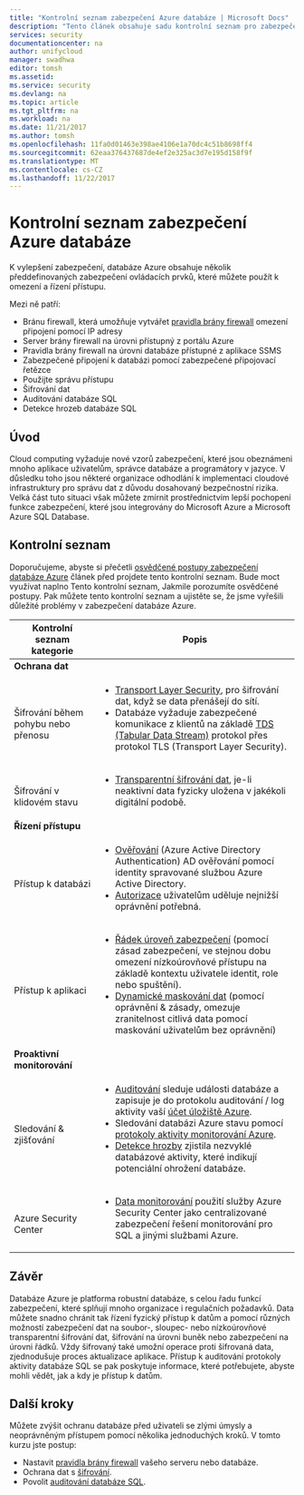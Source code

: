 ```yaml
---
title: "Kontrolní seznam zabezpečení Azure databáze | Microsoft Docs"
description: "Tento článek obsahuje sadu kontrolní seznam pro zabezpečení databáze Azure."
services: security
documentationcenter: na
author: unifycloud
manager: swadhwa
editor: tomsh
ms.assetid: 
ms.service: security
ms.devlang: na
ms.topic: article
ms.tgt_pltfrm: na
ms.workload: na
ms.date: 11/21/2017
ms.author: tomsh
ms.openlocfilehash: 11fa0d01463e398ae4106e1a70dc4c51b8698ff4
ms.sourcegitcommit: 62eaa376437687de4ef2e325ac3d7e195d158f9f
ms.translationtype: MT
ms.contentlocale: cs-CZ
ms.lasthandoff: 11/22/2017
---
```

# <a name="azure-database-security-checklist"></a>Kontrolní seznam zabezpečení Azure databáze

K vylepšení zabezpečení, databáze Azure obsahuje několik předdefinovaných zabezpečení ovládacích prvků, které můžete použít k omezení a řízení přístupu.

Mezi ně patří:

-   Bránu firewall, která umožňuje vytvářet [pravidla brány firewall](https://docs.microsoft.com/en-us/azure/sql-database/sql-database-firewall-configure) omezení připojení pomocí IP adresy
-   Server brány firewall na úrovni přístupný z portálu Azure
-   Pravidla brány firewall na úrovni databáze přístupné z aplikace SSMS
-   Zabezpečené připojení k databázi pomocí zabezpečené připojovací řetězce
-   Použijte správu přístupu
-   Šifrování dat
-   Auditování databáze SQL
-   Detekce hrozeb databáze SQL

## <a name="introduction"></a>Úvod
Cloud computing vyžaduje nové vzorů zabezpečení, které jsou obeznámeni mnoho aplikace uživatelům, správce databáze a programátory v jazyce. V důsledku toho jsou některé organizace odhodlání k implementaci cloudové infrastruktury pro správu dat z důvodu dosahovaný bezpečnostní rizika. Velká část tuto situaci však můžete zmírnit prostřednictvím lepší pochopení funkce zabezpečení, které jsou integrovány do Microsoft Azure a Microsoft Azure SQL Database.

## <a name="checklist"></a>Kontrolní seznam
Doporučujeme, abyste si přečetli [osvědčené postupy zabezpečení databáze Azure](https://docs.microsoft.com/en-us/azure/security/azure-database-security-best-practices) článek před projdete tento kontrolní seznam. Bude moct využívat naplno Tento kontrolní seznam, Jakmile porozumíte osvědčené postupy. Pak můžete tento kontrolní seznam a ujistěte se, že jsme vyřešili důležité problémy v zabezpečení databáze Azure.


|Kontrolní seznam kategorie| Popis|
| ------------ | -------- |
|**Ochrana dat**||
| <br> Šifrování během pohybu nebo přenosu| <ul><li>[Transport Layer Security](https://docs.microsoft.com/en-us/windows-server/security/tls/transport-layer-security-protocol), pro šifrování dat, když se data přenášejí do sítí.</li><li>Databáze vyžaduje zabezpečené komunikace z klientů na základě [TDS (Tabular Data Stream)](https://msdn.microsoft.com/en-in/library/dd357628.aspx) protokol přes protokol TLS (Transport Layer Security).</li></ul> |
|<br>Šifrování v klidovém stavu| <ul><li>[Transparentní šifrování dat](http://go.microsoft.com/fwlink/?LinkId=526242), je-li neaktivní data fyzicky uložena v jakékoli digitální podobě.</li></ul>|
|**Řízení přístupu**||  
|<br> Přístup k databázi | <ul><li>[Ověřování](https://docs.microsoft.com/en-us/azure/sql-database/sql-database-control-access) (Azure Active Directory Authentication) AD ověřování pomocí identity spravované službou Azure Active Directory.</li><li>[Autorizace](https://docs.microsoft.com/en-us/azure/sql-database/sql-database-control-access) uživatelům uděluje nejnižší oprávnění potřebná.</li></ul> |
|<br>Přístup k aplikaci| <ul><li>[Řádek úroveň zabezpečení](https://msdn.microsoft.com/library/dn765131) (pomocí zásad zabezpečení, ve stejnou dobu omezení nízkoúrovňové přístupu na základě kontextu uživatele identit, role nebo spuštění).</li><li>[Dynamické maskování dat](https://docs.microsoft.com/en-us/azure/sql-database/sql-database-dynamic-data-masking-get-started) (pomocí oprávnění & zásady, omezuje zranitelnost citlivá data pomocí maskování uživatelům bez oprávnění)</li></ul>|
|**Proaktivní monitorování**||  
| <br>Sledování & zjišťování| <ul><li>[Auditování](https://docs.microsoft.com/en-us/azure/sql-database/sql-database-auditing) sleduje události databáze a zapisuje je do protokolu auditování / log aktivity vaší [účet úložiště Azure](https://docs.microsoft.com/en-us/azure/storage/storage-create-storage-account).</li><li>Sledování databázi Azure stavu pomocí [protokoly aktivity monitorování Azure](https://docs.microsoft.com/en-us/azure/monitoring-and-diagnostics/monitoring-overview-activity-logs).</li><li>[Detekce hrozby](https://docs.microsoft.com/en-us/azure/sql-database/sql-database-threat-detection) zjistila nezvyklé databázové aktivity, které indikují potenciální ohrožení databáze. </li></ul> |
|<br>Azure Security Center| <ul><li>[Data monitorování](https://docs.microsoft.com/en-us/azure/security-center/security-center-enable-auditing-on-sql-databases) použití služby Azure Security Center jako centralizované zabezpečení řešení monitorování pro SQL a jinými službami Azure.</li></ul>|     

## <a name="conclusion"></a>Závěr
Databáze Azure je platforma robustní databáze, s celou řadu funkcí zabezpečení, které splňují mnoho organizace i regulačních požadavků. Data můžete snadno chránit tak řízení fyzický přístup k datům a pomocí různých možností zabezpečení dat na soubor-, sloupec- nebo nízkoúrovňové transparentní šifrování dat, šifrování na úrovni buněk nebo zabezpečení na úrovni řádků. Vždy šifrovaný také umožní operace proti šifrovaná data, zjednodušuje proces aktualizace aplikace. Přístup k auditování protokoly aktivity databáze SQL se pak poskytuje informace, které potřebujete, abyste mohli vědět, jak a kdy je přístup k datům.

## <a name="next-steps"></a>Další kroky
Můžete zvýšit ochranu databáze před uživateli se zlými úmysly a neoprávněným přístupem pomocí několika jednoduchých kroků. V tomto kurzu jste postup:

- Nastavit [pravidla brány firewall](https://docs.microsoft.com/en-us/azure/sql-database/sql-database-firewall-configure) vašeho serveru nebo databáze.
- Ochrana dat s [šifrování](https://docs.microsoft.com/en-us/sql/relational-databases/security/encryption/sql-server-encryption).
- Povolit [auditování databáze SQL](https://docs.microsoft.com/en-us/azure/sql-database/sql-database-auditing).

